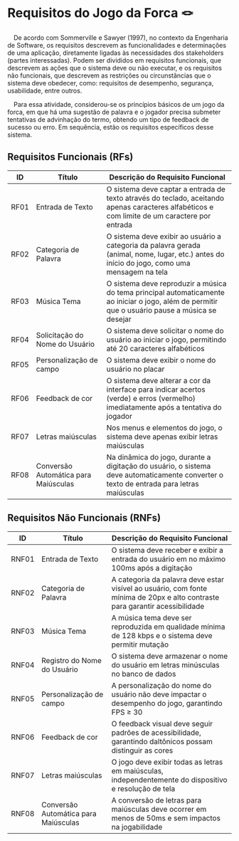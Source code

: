 # Requisitos do Jogo da Forca 🪢

&emsp;De acordo com Sommerville e Sawyer (1997), no contexto da Engenharia de Software, os requisitos descrevem as funcionalidades e determinações de uma aplicação, diretamente ligadas às necessidades dos stakeholders (partes interessadas). Podem ser divididos em requisitos funcionais, que descrevem as ações que o sistema deve ou não executar, e os requisitos não funcionais, que descrevem as restrições ou circunstâncias que o sistema deve obedecer, como: requisitos de desempenho, segurança, usabilidade, entre outros.

&emsp;Para essa atividade, considerou-se os princípios básicos de um jogo da forca, em que há uma sugestão de palavra e o jogador precisa submeter tentativas de advinhação do termo, obtendo um tipo de feedback de sucesso ou erro. Em sequência, estão os requisitos específicos desse sistema.

## Requisitos Funcionais (RFs)

| ID   | Título                               | Descrição do Requisito Funcional                                                                                                                                                                                                                                                                                                                                                                                                                   |
| ---- | ------------------------------------ | -------------------------------------------------------------------------------------------------------------------------------------------------------------------------------------------------------------------------------------------------------------------------------------------------------------------------------------------------------------------------------------------------------------------------------------------------- |
| RF01 | Entrada de Texto                 | O sistema deve captar a entrada de texto através do teclado, aceitando apenas caracteres alfabéticos e com limite de um caractere por entrada |
| RF02 | Categoria de Palavra        | O sistema deve exibir ao usuário a categoria da palavra gerada (animal, nome, lugar, etc.) antes do início do jogo, como uma mensagem na tela                                                                                                                                |
| RF03 | Música Tema          | O sistema deve reproduzir a música do tema principal automaticamente ao iniciar o jogo, além de permitir que o usuário pause a música se desejar                                                                                                                  |
| RF04 | Solicitação do Nome do Usuário                  | O sistema deve solicitar o nome do usuário ao iniciar o jogo, permitindo até 20 caracteres alfabéticos                                                                                                        |
| RF05 | Personalização de campo              | O sistema deve exibir o nome do usuário no placar                                                                                                            |
| RF06 | Feedback de cor               | O sistema deve alterar a cor da interface para indicar acertos (verde) e erros (vermelho) imediatamente após a tentativa do jogador                                                                                 |
| RF07 | Letras maiúsculas                     | Nos menus e elementos do jogo, o sistema deve apenas exibir letras maiúsculas                                                                                                                    |
| RF08 | Conversão Automática para Maiúsculas         | Na dinâmica do jogo, durante a digitação do usuário, o sistema deve automaticamente converter o texto de entrada para letras maiúsculas                                                            

## Requisitos Não Funcionais (RNFs)

| ID   | Título                               | Descrição do Requisito Funcional                                                                                                                                                                                                                                                                                                                                                                                                                   |
| ---- | ------------------------------------ | -------------------------------------------------------------------------------------------------------------------------------------------------------------------------------------------------------------------------------------------------------------------------------------------------------------------------------------------------------------------------------------------------------------------------------------------------- |
| RNF01 | Entrada de Texto                 | O sistema deve receber e exibir a entrada do usuário em no máximo 100ms após a digitação |
| RNF02 | Categoria de Palavra        | A categoria da palavra deve estar visível ao usuário, com fonte mínima de 20px e alto contraste para garantir acessibilidade                                                                                                                                |
| RNF03 | Música Tema          | A música tema deve ser reproduzida em qualidade mínima de 128 kbps e o sistema deve permitir mutação                                                                                                                  |
| RNF04 | Registro do Nome do Usuário                  | O sistema deve armazenar o nome do usuário em letras minúsculas no banco de dados                                                                                                        |
| RNF05 | Personalização de campo              | A personalização do nome do usuário não deve impactar o desempenho do jogo, garantindo FPS ≥ 30                                                                                                            |
| RNF06 | Feedback de cor               | O feedback visual deve seguir padrões de acessibilidade, garantindo daltônicos possam distinguir as cores                                                                                 |
| RNF07 | Letras maiúsculas                     | O jogo deve exibir todas as letras em maiúsculas, independentemente do dispositivo e resolução de tela                                                                                                                    |
| RNF08 | Conversão Automática para Maiúsculas         | A conversão de letras para maiúsculas deve ocorrer em menos de 50ms e sem impactos na jogabilidade                                                  